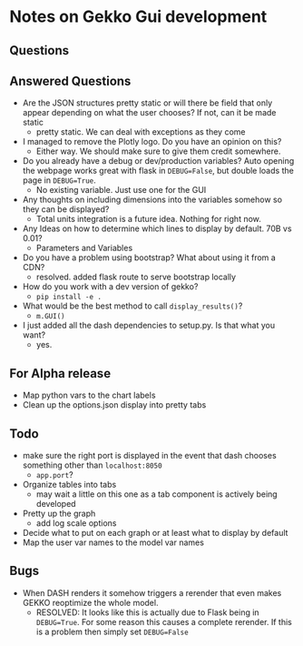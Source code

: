 # Notes on Gekko Gui development

## Questions

## Answered Questions  
- Are the JSON structures pretty static or will there be field that only appear
  depending on what the user chooses? If not, can it be made static
  - pretty static. We can deal with exceptions as they come
- I managed to remove the Plotly logo. Do you have an opinion on this?
  - Either way. We should make sure to give them credit somewhere.
- Do you already have a debug or dev/production variables? Auto opening the webpage
  works great with flask in `DEBUG=False`, but double loads the page in `DEBUG=True`.
  - No existing variable. Just use one for the GUI
- Any thoughts on including dimensions into the variables somehow so they can be displayed?
  - Total units integration is a future idea. Nothing for right now.
- Any Ideas on how to determine which lines to display by default. 70B vs 0.01?
  - Parameters and Variables
- Do you have a problem using bootstrap? What about using it from a CDN?
  - resolved. added flask route to serve bootstrap locally
- How do you work with a dev version of gekko?
  - `pip install -e .`
- What would be the best method to call `display_results()`?
  - `m.GUI()`
- I just added all the dash dependencies to setup.py. Is that what you want?
  - yes.

## For Alpha release
- Map python vars to the chart labels
- Clean up the options.json display into pretty tabs

## Todo
- make sure the right port is displayed in the event that dash chooses something
  other than `localhost:8050`
  - `app.port`?
- Organize tables into tabs
  - may wait a little on this one as a tab component is actively being developed
- Pretty up the graph
  - add log scale options
- Decide what to put on each graph or at least what to display by default
- Map the user var names to the model var names


## Bugs
- When DASH renders it somehow triggers a rerender that even makes GEKKO
  reoptimize the whole model.
  - RESOLVED: It looks like this is actually due to Flask being in `DEBUG=True`. For some
    reason this causes a complete rerender. If this is a problem then simply set
    `DEBUG=False`

